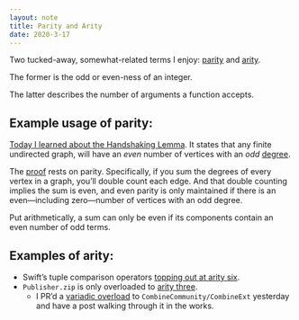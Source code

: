 ```yaml
---
layout: note
title: Parity and Arity
date: 2020-3-17
---
```


Two tucked-away, somewhat-related terms I enjoy: [parity](https://en.wikipedia.org/wiki/Parity_(mathematics)) and [arity](https://en.wikipedia.org/wiki/Arity).

The former is the odd or even-ness of an integer.

The latter describes the number of arguments a function accepts.

## Example usage of parity:

[Today I learned about the Handshaking Lemma](https://twitter.com/_substrate/status/1239971265185607682). It states that any finite undirected graph, will have an _even_ number of vertices with an _odd_ [degree](https://en.wikipedia.org/wiki/Degree_(graph_theory)).

The [proof](https://en.wikipedia.org/wiki/Handshaking_lemma#Proof) rests on parity. Specifically, if you sum the degrees of every vertex in a graph, you’ll double count each edge. And that double counting implies the sum is even, and even parity is only maintained if there is an even—including zero—number of vertices with an odd degree.

Put arithmetically, a sum can only be even if its components contain an even number of odd terms.

## Examples of arity:

- Swift’s tuple comparison operators [topping out at arity six](https://github.com/apple/swift-evolution/blame/63b11d5454ce2bda65594a7879b456e33d470176/proposals/0015-tuple-comparison-operators.md#L48).
- `Publisher.zip` is only overloaded to [arity three](https://developer.apple.com/documentation/combine/publisher/3333687-zip).
	- I PR’d a [variadic overload](https://github.com/CombineCommunity/CombineExt/pull/6) to `CombineCommunity/CombineExt` yesterday and have a post walking through it in the works.
